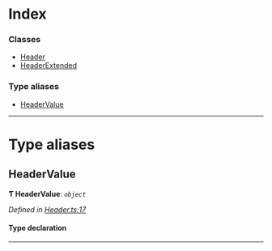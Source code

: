 

# Index

### Classes

* [Header](../classes/_header_.header.md)
* [HeaderExtended](../classes/_header_.headerextended.md)

### Type aliases

* [HeaderValue](_header_.md#headervalue)

---

# Type aliases

<a id="headervalue"></a>

##  HeaderValue

**Ƭ HeaderValue**: *`object`*

*Defined in [Header.ts:17](https://github.com/polkadot-js/api/blob/fd93fbc/packages/types/src/Header.ts#L17)*

#### Type declaration

___

